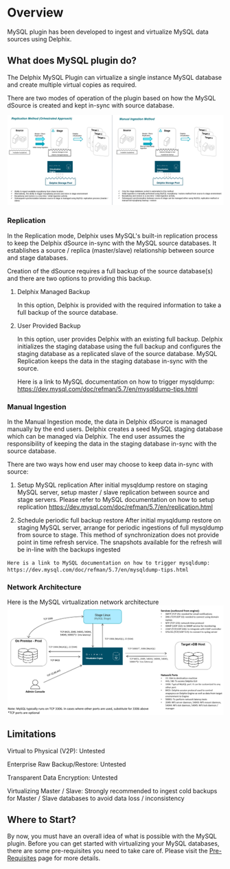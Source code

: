 # Overview

MySQL plugin has been developed to ingest and virtualize MySQL data sources using Delphix.

What does MySQL plugin do?
--------------------------
The Delphix MySQL Plugin can virtualize a single instance MySQL database and create
multiple virtual copies as required.

There are two modes of operation of the plugin based on how the MySQL dSource is created
and kept in-sync with source database.

![Architecture Diagram](/docs/docs/image/Arch-Diag.png)

### Replication

In the Replication mode, Delphix uses MySQL's built-in replication process to keep
the Delphix dSource in-sync with the MySQL source databases. It establishes a source / replica (master/slave) relationship between source and stage databases.

Creation of the dSource requires a full backup of the source database(s) and there are
two options to providing this backup.

1. Delphix Managed Backup

    In this option, Delphix is provided with the required information to take
    a full backup of the source database.

2. User Provided Backup

    In this option, user provides Delphix with an existing full backup.
    Delphix initializes the staging database using the full backup and configures the
   staging database as a replicated slave of the source database.
    MySQL Replication keeps the data in the staging database in-sync with the source.

    Here is a link to MySQL documentation on how to trigger mysqldump: https://dev.mysql.com/doc/refman/5.7/en/mysqldump-tips.html

### Manual Ingestion
In the Manual Ingestion mode, the data in Delphix dSource is managed manually by the end users.
Delphix creates a seed MySQL staging database which can be managed via Delphix.
The end user assumes the responsibility of keeping the data in the staging
database in-sync with the source database.

There are two ways how end user may choose to keep data in-sync with source:
  1.  Setup MySQL replication
      After initial mysqldump restore on staging MySQL server, setup master / slave replication between source and stage servers. Please refer to MySQL documentation on how to setup replication
      https://dev.mysql.com/doc/refman/5.7/en/replication.html

  2.  Schedule periodic full backup restore
      After initial mysqldump restore on staging MySQL server, arrange for periodic ingestions of full mysqldump from source to stage. This method of synchronization does not provide point in time refresh service. The snapshots available for the refresh will be in-line with the backups ingested

    Here is a link to MySQL documentation on how to trigger mysqldump: https://dev.mysql.com/doc/refman/5.7/en/mysqldump-tips.html

### Network Architecture
Here is the MySQL virtualization network architecture
![Network Diagram2](/docs/docs/image/Network-Diag.png)


Limitations
-----------
Virtual to Physical (V2P): Untested

Enterprise Raw Backup/Restore: Untested

Transparent Data Encryption: Untested

Virtualizing Master / Slave: Strongly recommended to ingest cold backups for Master / Slave databases to avoid data loss / inconsistency   

Where to Start?
--------------
By now, you must have an overall idea of what is possible with the MySQL plugin.
Before you can get started with virtualizing your MySQL databases,
there are some pre-requisites you need to take care of.
Please visit the [Pre-Requisites](/Pre-Requisites/General/index.html) page for more details.
